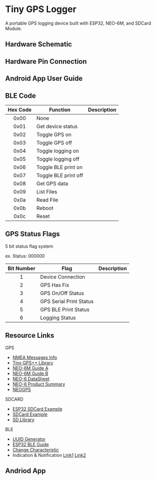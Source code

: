 # Tiny GPS Logger

A portable GPS logging device built with ESP32, NEO-6M, and SDCard Module. 

## Hardware Schematic

## Hardware Pin Connection

## Android App User Guide

## BLE Code

| Hex Code | Function | Description |
| :---: | --- | --- |
| 0x00 | None             		|  |
| 0x01 | Get device status 		|  |
| 0x02 | Toggle GPS on 			|  |
| 0x03 | Toggle GPS off 		|  |
| 0x04 | Toggle logging on 		|  |
| 0x05 | Toggle logging off 	|  |
| 0x06 | Toggle BLE print on 	|  |
| 0x07 | Toggle BLE print off 	|  |
| 0x08 | Get GPS data 			|  |
| 0x09 | List Files 			|  |
| 0x0a | Read File 				|  |
| 0x0b | Reboot 				|  |
| 0x0c | Reset 					|  |
	
## GPS Status Flags

5 bit status flag system

ex. Status: 000000

| Bit Number | Flag | Description |
| :---: | --- | --- |
| 1 | Device Connection 		|  |
| 2 | GPS Has Fix 				|  |
| 3 | GPS On/Off Status			|  |
| 4 | GPS Serial Print Status  	|  |
| 5 | GPS BLE Print Status  	|  |
| 6 | Logging Status 			|  |

## Resource Links

GPS
- [NMEA Messages Info](https://www.gpsinformation.org/dale/nmea.htm)
- [Tiny GPS++ Library](http://arduiniana.org/libraries/tinygpsplus/)
- [NEO-6M Guide A](https://randomnerdtutorials.com/guide-to-neo-6m-gps-module-with-arduino/)
- [NEO-6M Guide B](https://lastminuteengineers.com/neo6m-gps-arduino-tutorial/)
- [NEO-6 DataSheet](https://www.u-blox.com/sites/default/files/products/documents/NEO-6_DataSheet_%28GPS.G6-HW-09005%29.pdf)
- [NEO-6 Product Summary](https://www.u-blox.com/sites/default/files/products/documents/NEO-6_ProductSummary_%28GPS.G6-HW-09003%29.pdf)
- [NEOGPS](https://github.com/SlashDevin/NeoGPS/tree/master/examples)

SDCARD
- [ESP32 SDCard Example](https://randomnerdtutorials.com/esp32-data-logging-temperature-to-microsd-card/)
- [SDCard Example](https://lastminuteengineers.com/arduino-micro-sd-card-module-tutorial/)
- [SD Library](https://www.arduino.cc/en/reference/SD)

BLE
- [UUID Generator](https://www.uuidgenerator.net/)
- [ESP32 BLE Guide](https://randomnerdtutorials.com/esp32-bluetooth-low-energy-ble-arduino-ide/)
- [Change Characteristic](https://github.com/espressif/arduino-esp32/issues/1038)
- Indication & Notification [Link1](https://community.nxp.com/docs/DOC-328525) [Link2](https://www.onethesis.com/2015/11/21/ble-introduction-notify-or-indicate/)

Andriod App
- 

